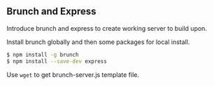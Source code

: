## Brunch and Express

Introduce brunch and express to create working server to build upon.

Install brunch globally and then some packages for local install.

```bash
$ npm install -g brunch
$ npm install --save-dev express
```

Use `wget` to get brunch-server.js template file.
